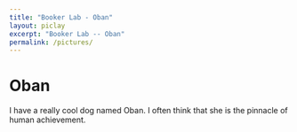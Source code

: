 ```yaml
---
title: "Booker Lab - Oban"
layout: piclay
excerpt: "Booker Lab -- Oban"
permalink: /pictures/
---
```


# Oban

I have a really cool dog named Oban. I often think that she is the pinnacle of human achievement.
